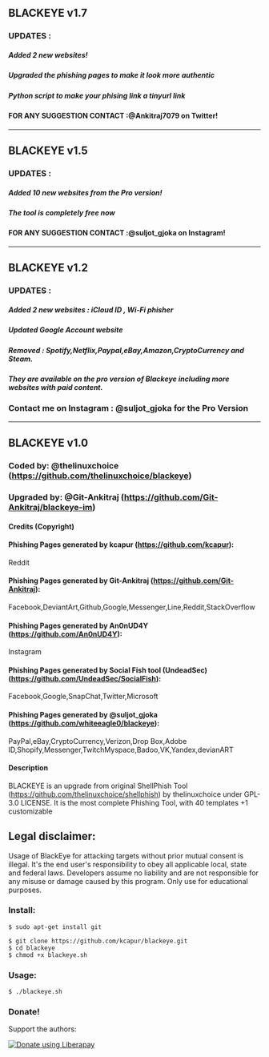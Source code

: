 ## BLACKEYE v1.7
### UPDATES :
##### Added 2 new websites!
##### Upgraded the phishing pages to make it look more authentic
##### Python script to make your phising link a tinyurl link
#### FOR ANY SUGGESTION CONTACT :@Ankitraj7079 on Twitter!

-----------------------------------------------------------------------------------------------------------------------------

## BLACKEYE v1.5
### UPDATES :
##### Added 10 new websites from the Pro version!
##### The tool is completely free now
####  FOR ANY SUGGESTION CONTACT :@suljot_gjoka on Instagram!

-----------------------------------------------------------------------------------------------------------------------------

## BLACKEYE v1.2
### UPDATES :
##### Added 2 new websites : iCloud ID , Wi-Fi phisher
##### Updated Google Account website
##### Removed : Spotify,Netflix,Paypal,eBay,Amazon,CryptoCurrency and Steam.
##### They are available on the pro version of Blackeye including more websites with paid content.
###   Contact me on Instagram : @suljot_gjoka for the Pro Version

-----------------------------------------------------------------------------------------------------------------------------

## BLACKEYE v1.0
### Coded by: @thelinuxchoice (https://github.com/thelinuxchoice/blackeye)
### Upgraded by: @Git-Ankitraj (https://github.com/Git-Ankitraj/blackeye-im)

#### Credits (Copyright)
#### Phishing Pages generated by kcapur (https://github.com/kcapur):
Reddit
#### Phishing Pages generated by Git-Ankitraj (https://github.com/Git-Ankitraj):
Facebook,DeviantArt,Github,Google,Messenger,Line,Reddit,StackOverflow
#### Phishing Pages generated by An0nUD4Y (https://github.com/An0nUD4Y):
Instagram
#### Phishing Pages generated by Social Fish tool (UndeadSec) (https://github.com/UndeadSec/SocialFish):
Facebook,Google,SnapChat,Twitter,Microsoft
#### Phishing Pages generated by @suljot_gjoka (https://github.com/whiteeagle0/blackeye):
PayPal,eBay,CryptoCurrency,Verizon,Drop Box,Adobe ID,Shopify,Messenger,TwitchMyspace,Badoo,VK,Yandex,devianART

#### Description
BLACKEYE is an upgrade from original ShellPhish Tool (https://github.com/thelinuxchoice/shellphish) by thelinuxchoice under GPL-3.0 LICENSE. It is the most complete Phishing Tool,  with 40 templates +1 customizable

## Legal disclaimer:
Usage of BlackEye for attacking targets without prior mutual consent is illegal. It's the end user's responsibility to obey all applicable local, state and federal laws. Developers assume no liability and are not responsible for any misuse or damage caused by this program. Only use for educational purposes.

### Install:
```
$ sudo apt-get install git

$ git clone https://github.com/kcapur/blackeye.git
$ cd blackeye
$ chmod +x blackeye.sh
```

### Usage:
```
$ ./blackeye.sh
```

### Donate!
Support the authors:

<noscript><a href="https://liberapay.com/thelinuxchoice/donate"><img alt="Donate using Liberapay" src="https://liberapay.com/assets/widgets/donate.svg"></a></noscript>
